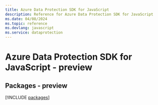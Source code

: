 ```yaml
---
title: Azure Data Protection SDK for JavaScript
description: Reference for Azure Data Protection SDK for JavaScript
ms.date: 04/08/2024
ms.topic: reference
ms.devlang: javascript
ms.service: dataprotection
---
```

# Azure Data Protection SDK for JavaScript - preview
## Packages - preview
[!INCLUDE [packages](data-protection-index.md)]